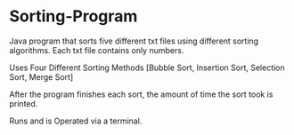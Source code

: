 # Sorting-Program

Java program that sorts five different txt files using different sorting algorithms. Each txt file contains only numbers.

Uses Four Different Sorting Methods
  [Bubble Sort,
  Insertion Sort,
  Selection Sort,
  Merge Sort]

After the program finishes each sort, the amount of time the sort took is printed.

Runs and is Operated via a terminal.
